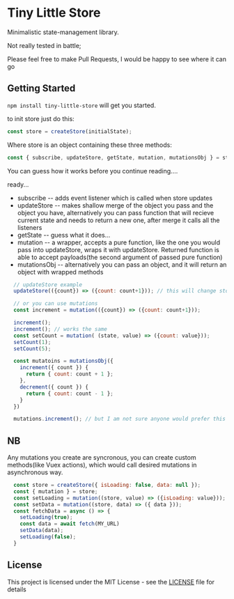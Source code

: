 # Tiny Little Store

Minimalistic state-management library.

Not really tested in battle;

Please feel free to make Pull Requests, I would be happy to see where it can go

## Getting Started

`npm install tiny-little-store` will get you started.

to init store just do this:
```javascript
const store = createStore(initialState);
```
Where store is an object containing these three methods:
```javascript
const { subscribe, updateStore, getState, mutation, mutationsObj } = store;
```
You can guess how it works before you continue reading....

ready...

+ subscribe -- adds event listener which is called when store updates
+ updateStore -- makes shallow merge of the object you pass and the object you have, alternatively you can pass function that will recieve current state and needs to return a new one, after merge it calls all the listeners
+ getState -- guess what it does...
+ mutation -- a wrapper, accepts a pure function, like the one you would pass into updateStore, wraps it with updateStore. Returned function is able to accept payloads(the second argument of passed pure function)
+ mutationsObj -- alternatively you can pass an object, and it will return an object with wrapped methods

```javascript
  // updateStore example
  updateStore(({count}) => ({count: count+1})); // this will change store and inform all the subscribtions

  // or you can use mutations
  const increment = mutation(({count}) => ({count: count+1}));

  increment();
  increment(); // works the same
  const setCount = mutation( (state, value) => ({count: value}));
  setCount(1);
  setCount(5);

  const mutatoins = mutationsObj({
    increment({ count }) {
      return { count: count + 1 };
    },
    decrement({ count }) {
      return { count: count - 1 };
    }
  })

  mutations.increment(); // but I am not sure anyone would prefer this
```
## NB
Any mutations you create are syncronous, you can create custom methods(like Vuex actions), which would call desired mutations in asynchronous way.
```javascript
  const store = createStore({ isLoading: false, data: null });
  const { mutation } = store;
  const setLoading = mutation((store, value) => ({isLoading: value}));
  const setData = mutation((store, data) => ({ data }));
  const fetchData = async () => {
    setLoading(true);
    const data = await fetch(MY_URL)
    setData(data);
    setLoading(false);
  }
```
## License

This project is licensed under the MIT License - see the [LICENSE](LICENSE) file for details